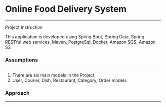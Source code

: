 # Online Food Delivery System
---
Project Instruction

This application is developed using Spring Boot, Spring Data, Spring RESTful web services, Maven, PostgreSql, Docker, Amazon SQS, Amazon S3.

### Assumptions
---
1. There are six main models in the Project.
2. User, Courier, Dish, Restaurant, Category, Order models.


### Approach
---



